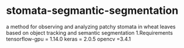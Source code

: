 # stomata-segmantic-segmentation
a method for observing and analyzing patchy stomata in wheat leaves based on object tracking and semantic segmentation
1.Requirements
tensorflow-gpu = 1.14.0 keras = 2.0.5 opencv =3.4.1
